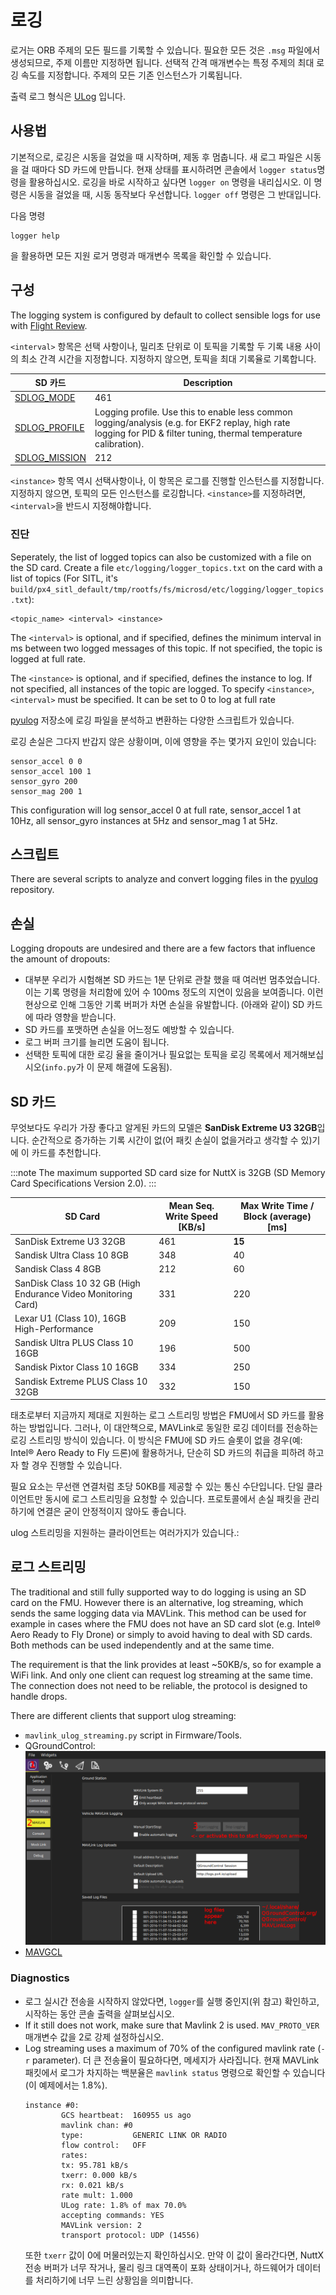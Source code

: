 # 로깅

로거는  ORB 주제의 모든 필드를 기록할 수 있습니다. 필요한 모든 것은 `.msg` 파일에서 생성되므로, 주제 이름만 지정하면 됩니다. 선택적 간격 매개변수는 특정 주제의 최대 로깅 속도를 지정합니다. 주제의 모든 기존 인스턴스가 기록됩니다.

출력 로그 형식은 [ULog](../dev_log/ulog_file_format.md) 입니다.

## 사용법
기본적으로, 로깅은 시동을 걸었을 때 시작하며, 제동 후 멈춥니다. 새 로그 파일은 시동을 걸 때마다 SD 카드에 만듭니다. 현재 상태를 표시하려면 콘솔에서 `logger status`명령을 활용하십시오. 로깅을 바로 시작하고 싶다면 `logger on` 명령을 내리십시오. 이 명령은 시동을 걸었을 때, 시동 동작보다 우선합니다. `logger off` 명령은 그 반대입니다.

다음 명령
```
logger help
```
을 활용하면 모든 지원 로거 명령과 매개변수 목록을 확인할 수 있습니다.


## 구성

The logging system is configured by default to collect sensible logs for use with [Flight Review](http://logs.px4.io).

`<interval>` 항목은 선택 사항이나, 밀리초 단위로 이 토픽을 기록할 두 기록 내용 사이의 최소 간격 시간을 지정합니다. 지정하지 않으면, 토픽을 최대 기록율로 기록합니다.

| SD 카드                                                                    | Description                                                                                                                                                          |
| ------------------------------------------------------------------------ | -------------------------------------------------------------------------------------------------------------------------------------------------------------------- |
| [SDLOG_MODE](../advanced_config/parameter_reference.md#SDLOG_MODE)       | 461                                                                                                                                                                  |
| [SDLOG_PROFILE](../advanced_config/parameter_reference.md#SDLOG_PROFILE) | Logging profile. Use this to enable less common logging/analysis (e.g. for EKF2 replay, high rate logging for PID & filter tuning, thermal temperature calibration). |
| [SDLOG_MISSION](../advanced_config/parameter_reference.md#SDLOG_MISSION) | 212                                                                                                                                                                  |

`<instance>` 항목 역시 선택사항이나, 이 항목은 로그를 진행할 인스턴스를 지정합니다. 지정하지 않으면, 토픽의 모든 인스턴스를 로깅합니다. `<instance>`를 지정하려면, `<interval>`을 반드시 지정해야합니다.

### 진단

Seperately, the list of logged topics can also be customized with a file on the SD card. Create a file `etc/logging/logger_topics.txt` on the card with a list of topics (For SITL, it's `build/px4_sitl_default/tmp/rootfs/fs/microsd/etc/logging/logger_topics.txt`):
```
<topic_name> <interval> <instance>
```
The `<interval>` is optional, and if specified, defines the minimum interval in ms between two logged messages of this topic. If not specified, the topic is logged at full rate.

The `<instance>` is optional, and if specified, defines the instance to log. If not specified, all instances of the topic are logged. To specify `<instance>`, `<interval>` must be specified. It can be set to 0 to log at full rate

[pyulog](https://github.com/PX4/pyulog) 저장소에 로깅 파일을 분석하고 변환하는 다양한 스크립트가 있습니다.

로깅 손실은 그다지 반갑지 않은 상황이며, 이에 영향을 주는 몇가지 요인이 있습니다:
```
sensor_accel 0 0
sensor_accel 100 1
sensor_gyro 200
sensor_mag 200 1
```
This configuration will log sensor_accel 0 at full rate, sensor_accel 1 at 10Hz, all sensor_gyro instances at 5Hz and sensor_mag 1 at 5Hz.



## 스크립트
There are several scripts to analyze and convert logging files in the [pyulog](https://github.com/PX4/pyulog) repository.


## 손실
Logging dropouts are undesired and there are a few factors that influence the amount of dropouts:
- 대부분 우리가 시험해본 SD 카드는 1분 단위로 관찰 했을 때 여러번 멈추었습니다. 이는 기록 명령을 처리함에 있어 수 100ms 정도의 지연이 있음을 보여줍니다. 이런 현상으로 인해 그동안 기록 버퍼가 차면 손실을 유발합니다. (아래와 같이) SD 카드에 따라 영향을 받습니다.
- SD 카드를 포맷하면 손실을 어느정도 예방할 수 있습니다.
- 로그 버퍼 크기를 늘리면 도움이 됩니다.
- 선택한 토픽에 대한 로깅 율을 줄이거나 필요없는 토픽을 로깅 목록에서 제거해보십시오(`info.py`가 이 문제 해결에 도움됨).

## SD 카드

무엇보다도 우리가 가장 좋다고 알게된 카드의 모델은 **SanDisk Extreme U3 32GB**입니다. 순간적으로 증가하는 기록 시간이 없(어 패킷 손실이 없을거라고 생각할 수 있)기에 이 카드를 추천합니다.

:::note
The maximum supported SD card size for NuttX is 32GB (SD Memory Card Specifications Version 2.0).
:::

| SD Card                                                       | Mean Seq. Write Speed [KB/s] | Max Write Time / Block (average) [ms] |
| ------------------------------------------------------------- | ---------------------------- | ------------------------------------- |
| SanDisk Extreme U3 32GB                                       | 461                          | **15**                                |
| Sandisk Ultra Class 10 8GB                                    | 348                          | 40                                    |
| Sandisk Class 4 8GB                                           | 212                          | 60                                    |
| SanDisk Class 10 32 GB (High Endurance Video Monitoring Card) | 331                          | 220                                   |
| Lexar U1 (Class 10), 16GB High-Performance                    | 209                          | 150                                   |
| Sandisk Ultra PLUS Class 10 16GB                              | 196                          | 500                                   |
| Sandisk Pixtor Class 10 16GB                                  | 334                          | 250                                   |
| Sandisk Extreme PLUS Class 10 32GB                            | 332                          | 150                                   |

태초로부터 지금까지 제대로 지원하는 로그 스트리밍 방법은 FMU에서 SD 카드를 활용하는 방법입니다. 그러나, 이 대안책으로, MAVLink로 동일한 로깅 데이터를 전송하는 로깅 스트리밍 방식이 있습니다. 이 방식은 FMU에 SD 카드 슬롯이 없을 경우(예: Intel® Aero Ready to Fly 드론)에 활용하거나, 단순히 SD 카드의 취급을 피하려 하고자 할 경우 진행할 수 있습니다.

필요 요소는 무선랜 연결처럼 초당 50KB를 제공할 수 있는 통신 수단입니다. 단일 클라이언트만 동시에 로그 스트리밍을 요청할 수 있습니다. 프로토콜에서 손실 패킷을 관리하기에 연결은 굳이 안정적이지 않아도 좋습니다.

ulog 스트리밍을 지원하는 클라이언트는 여러가지가 있습니다.:

## 로그 스트리밍

The traditional and still fully supported way to do logging is using an SD card on the FMU. However there is an alternative, log streaming, which sends the same logging data via MAVLink. This method can be used for example in cases where the FMU does not have an SD card slot (e.g. Intel® Aero Ready to Fly Drone) or simply to avoid having to deal with SD cards. Both methods can be used independently and at the same time.

The requirement is that the link provides at least ~50KB/s, so for example a WiFi link. And only one client can request log streaming at the same time. The connection does not need to be reliable, the protocol is designed to handle drops.

There are different clients that support ulog streaming:
- `mavlink_ulog_streaming.py` script in Firmware/Tools.
- QGroundControl: ![QGC 로그 스트리밍](../../assets/gcs/qgc-log-streaming.png)
- [MAVGCL](https://github.com/ecmnet/MAVGCL)

### Diagnostics
- 로그 실시간 전송을 시작하지 않았다면, `logger`를 실행 중인지(위 참고) 확인하고, 시작하는 동안 콘솔 출력을 살펴보십시오.
- If it still does not work, make sure that Mavlink 2 is used. `MAV_PROTO_VER` 매개변수 값을 2로 강제 설정하십시오.
- Log streaming uses a maximum of 70% of the configured mavlink rate (`-r` parameter). 더 큰 전송율이 필요하다면, 메세지가 사라집니다. 현재 MAVLink 패킷에서 로그가 차지하는 백분율은 `mavlink status` 명령으로 확인할 수 있습니다(이 예제에서는 1.8%).
  ```
  instance #0:
          GCS heartbeat:  160955 us ago
          mavlink chan: #0
          type:           GENERIC LINK OR RADIO
          flow control:   OFF
          rates:
          tx: 95.781 kB/s
          txerr: 0.000 kB/s
          rx: 0.021 kB/s
          rate mult: 1.000
          ULog rate: 1.8% of max 70.0%
          accepting commands: YES
          MAVLink version: 2
          transport protocol: UDP (14556)
  ```
  또한 `txerr` 값이 0에 머물러있는지 확인하십시오. 만약 이 값이 올라간다면, NuttX 전송 버퍼가 너무 작거나, 물리 링크 대역폭이 포화 상태이거나, 하드웨어가 데이터를 처리하기에 너무 느린 상황임을 의미합니다.
